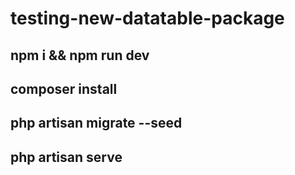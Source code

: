 # testing-new-datatable-package

## npm i && npm run dev

## composer install

## php artisan migrate --seed

## php artisan serve
